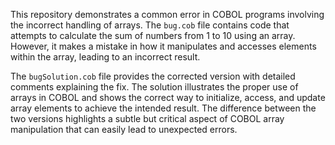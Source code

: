 This repository demonstrates a common error in COBOL programs involving the incorrect handling of arrays. The `bug.cob` file contains code that attempts to calculate the sum of numbers from 1 to 10 using an array. However, it makes a mistake in how it manipulates and accesses elements within the array, leading to an incorrect result.

The `bugSolution.cob` file provides the corrected version with detailed comments explaining the fix.  The solution illustrates the proper use of arrays in COBOL and shows the correct way to initialize, access, and update array elements to achieve the intended result. The difference between the two versions highlights a subtle but critical aspect of COBOL array manipulation that can easily lead to unexpected errors.